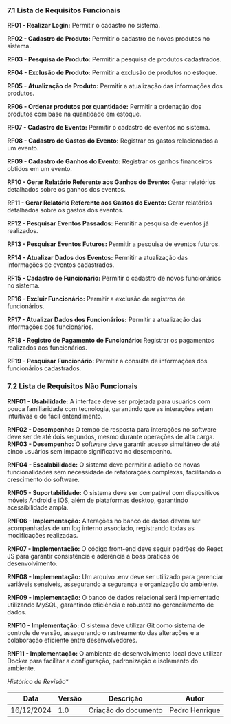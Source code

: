 ### **7.1 Lista de Requisitos Funcionais**

**RF01 - Realizar Login:** Permitir o cadastro no sistema.

**RF02 - Cadastro de Produto:** Permitir o cadastro de novos produtos no
sistema.

**RF03 - Pesquisa de Produto:** Permitir a pesquisa de produtos cadastrados.

**RF04 - Exclusão de Produto:** Permitir a exclusão de produtos no estoque.

**RF05 - Atualização de Produto:** Permitir a atualização das informações dos
produtos.

**RF06 - Ordenar produtos por quantidade:** Permitir a ordenação dos
produtos com base na quantidade em estoque.

**RF07 - Cadastro de Evento:** Permitir o cadastro de eventos no sistema.

**RF08 - Cadastro de Gastos do Evento:** Registrar os gastos relacionados a
um evento.

**RF09 - Cadastro de Ganhos do Evento:** Registrar os ganhos financeiros
obtidos em um evento.

**RF10 - Gerar Relatório Referente aos Ganhos do Evento:** Gerar relatórios
detalhados sobre os ganhos dos eventos.

**RF11 - Gerar Relatório Referente aos Gastos do Evento:** Gerar relatórios
detalhados sobre os gastos dos eventos.

**RF12 - Pesquisar Eventos Passados:** Permitir a pesquisa de eventos já
realizados.

**RF13 - Pesquisar Eventos Futuros:** Permitir a pesquisa de eventos futuros.

**RF14 - Atualizar Dados dos Eventos:** Permitir a atualização das
informações de eventos cadastrados.

**RF15 - Cadastro de Funcionário:** Permitir o cadastro de novos funcionários
no sistema.

**RF16 - Excluir Funcionário:** Permitir a exclusão de registros de funcionários.

**RF17 - Atualizar Dados dos Funcionários:** Permitir a atualização das
informações dos funcionários.

**RF18 - Registro de Pagamento de Funcionário:** Registrar os pagamentos
realizados aos funcionários.

**RF19 - Pesquisar Funcionário:** Permitir a consulta de informações dos
funcionários cadastrados.

### **7.2 Lista de Requisitos Não Funcionais**

**RNF01 - Usabilidade:** A interface deve ser projetada para usuários com
pouca familiaridade com tecnologia, garantindo que as interações sejam
intuitivas e de fácil entendimento.

**RNF02 - Desempenho:** O tempo de resposta para interações no software
deve ser de até dois segundos, mesmo durante operações de alta carga.
**RNF03 - Desempenho:** O software deve garantir acesso simultâneo de até
cinco usuários sem impacto significativo no desempenho.

**RNF04 - Escalabilidade:** O sistema deve permitir a adição de novas
funcionalidades sem necessidade de refatorações complexas, facilitando o
crescimento do software.

**RNF05 - Suportabilidade:** O sistema deve ser compatível com dispositivos
móveis Android e iOS, além de plataformas desktop, garantindo
acessibilidade ampla.

**RNF06 - Implementação:** Alterações no banco de dados devem ser
acompanhadas de um log interno associado, registrando todas as
modificações realizadas.

**RNF07 - Implementação:** O código front-end deve seguir padrões do React
JS para garantir consistência e aderência a boas práticas de
desenvolvimento.

**RNF08 - Implementação:** Um arquivo .env deve ser utilizado para gerenciar
variáveis sensíveis, assegurando a segurança e organização do ambiente.

**RNF09 - Implementação:** O banco de dados relacional será implementado
utilizando MySQL, garantindo eficiência e robustez no gerenciamento de
dados.

**RNF10 - Implementação:** O sistema deve utilizar Git como sistema de
controle de versão, assegurando o rastreamento das alterações e a
colaboração eficiente entre desenvolvedores.

**RNF11 - Implementação:** O ambiente de desenvolvimento local deve utilizar
Docker para facilitar a configuração, padronização e isolamento do ambiente.

*Histórico de Revisão**

| **Data**   | **Versão** | **Descrição**                                                                         | **Autor**                                                                 |
| ---------- | ---------- | ------------------------------------------------------------------------------------- | ------------------------------------------------------------------------- |
| 16/12/2024 | 1\.0 | Criação do documento | Pedro Henrique |